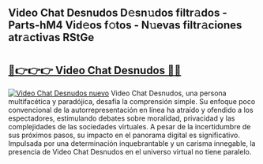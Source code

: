 ## Video Chat Desnudos D𝚎sn𝚞dos filtr𝚊dos - Parts-hM4 Vid𝚎os f𝚘tos - N𝚞evas filtr𝚊ciones atr𝚊ctivas RStGe

# <h2><a href="http://mb99zw4.tromn.icu/?c=Video+Chat+Desnudos">🔗👉👉👉 Video Chat Desnudos 🔗🔗</a></h2>

[![Video Chat Desnudos nuevo](https://i.imgur.com/pEAQMta.gif)](http://mb99zw4.tromn.icu/?c=Video+Chat+Desnudos)
Video Chat Desnudos, una persona multifacética y paradójica, desafía la comprensión simple. Su enfoque poco convencional de la autorrepresentación en línea ha atraído y ofendido a los espectadores, estimulando debates sobre moralidad, privacidad y las complejidades de las sociedades virtuales. A pesar de la incertidumbre de sus próximos pasos, su impacto en el panorama digital es significativo. Impulsada por una determinación inquebrantable y un carisma innegable, la presencia de Video Chat Desnudos en el universo virtual no tiene paralelo.

